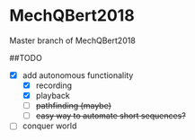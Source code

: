 # MechQBert2018

Master branch of MechQBert2018

##TODO
* [x] add autonomous functionality
    - [x] recording
    - [x] playback
    - [ ] ~~pathfinding (maybe)~~
    - [ ] ~~easy way to automate short sequences?~~
* [ ] conquer world
